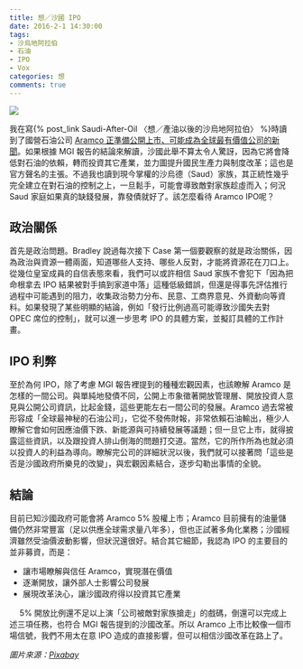 ```yaml
---
title: 想／沙國 IPO
date: 2016-2-1 14:30:00
tags: 
- 沙烏地阿拉伯
- 石油
- IPO
- Vox
categories: 想
comments: true
---
```

![](cover.jpg)

我在寫{% post_link Saudi-After-Oil 〈想／產油以後的沙烏地阿拉伯〉 %}時讀到了國營石油公司 [Aramco 正準備公開上市、可能成為全球最有價值公司的新聞](http://www.vox.com/2016/1/8/10737638/saudi-aramco-ipo)。如果根據 MGI 報告的結論來解讀，沙國此舉不算太令人驚訝，因為它將會降低對石油的依賴，轉而投資其它產業，並力圖提升國民生產力與制度改革；這也是官方聲名的主張。不過我也讀到現今掌權的沙烏德（Saud）家族，其正統性幾乎完全建立在對石油的控制之上，一旦鬆手，可能會導致敵對家族趁虛而入；何況 Saud 家庭如果真的缺錢發展，靠發債就好了。該怎麼看待 Aramco IPO呢？<!--more-->

## 政治關係　
首先是政治問題。Bradley 說過每次接下 Case 第一個要觀察的就是政治關係，因為政治與資源一體兩面，知道哪些人支持、哪些人反對，才能將資源花在刀口上。從幾位皇室成員的自信表態來看，我們可以或許相信 Saud 家族不會犯下「因為把命根拿去 IPO 結果被對手搞到家道中落」這種低級錯誤，但還是得事先評估推行過程中可能遇到的阻力，收集政治勢力分布、民意、工商界意見、外資動向等資料。如果發現了某些明顯的結論，例如「發行比例過高可能導致沙國失去對 OPEC 席位的控制」，就可以進一步思考 IPO 的具體方案，並擬訂具體的工作計畫。

## IPO 利弊　
至於為何 IPO，除了考慮 MGI 報告裡提到的種種宏觀因素，也該瞭解 Aramco 是怎樣的一間公司。與單純地發債不同，公開上市象徵著開放管理層、開放投資人意見與公開公司資訊，比起金錢，這些更能左右一間公司的發展。Aramco 過去常被形容成「全球最神秘的石油公司」，它從不發佈財報，非常依賴石油輸出，極少人瞭解它會如何因應油價下跌、新能源與可持續發展等議題；但一旦它上市，就得披露這些資訊，以及跟投資人排山倒海的問題打交道。當然，它的所作所為也就必須以投資人的利益為導向。瞭解完公司的詳細狀況以後，我們就可以接著問「這些是否是沙國政府所樂見的改變」，與宏觀因素結合，逐步勾勒出事情的全貌。

## 結論
目前已知沙國政府可能會將 Aramco 5% 股權上市；Aramco 目前擁有的油量儲備仍然非常豐富（足以供應全球需求量八年多），但也正試著多角化業務；沙國經濟雖然受油價波動影響，但狀況還很好。結合其它細節，我認為 IPO 的主要目的並非募資，而是：

* 讓市場瞭解與信任 Aramco，實現潛在價值
* 逐漸開放，讓外部人士影響公司發展
* 展現改革決心，讓沙國政府得以投資其它產業

　
5% 開放比例還不足以上演「公司被敵對家族搶走」的戲碼，倒還可以完成上述三項任務，也符合 MGI 報告提到的沙國改革。所以 Aramco 上市比較像一個市場信號，我們不用太在意 IPO 造成的直接影響，但可以相信沙國改革在路上了。

*圖片來源：[Pixabay](https://pixabay.com)*
